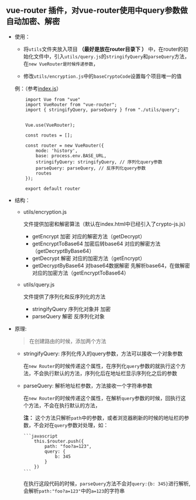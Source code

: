 ##  vue-router 插件，对vue-router使用中query参数做自动加密、解密

*   使用：

    *   将`utils`文件夹放入项目 **（最好是放在router目录下 ）** 中，在router的初始化文件中，引入`utils/query.js`的`stringifyQuery`和`parseQuery`方法，在`new VueRouter是时候传递参数`，

    *   修改`utils/encryption.js`中的`baseCryptoCode`设置每个项目唯一的值
    
    例：（参考[index.js](https://github.com/wukang0718/vueRouterEncryption/blob/master/index.js)）

    ```
        import Vue from "vue"
        import VueRouter from "vue-router";
        import { stringifyQuery, parseQuery } from "./utils/query";


        Vue.use(VueRouter);

        const routes = [];

        const router = new VueRouter({
            mode: 'history',
            base: process.env.BASE_URL,
            stringifyQuery: stringifyQuery, // 序列化query参数
            parseQuery: parseQuery, // 反序列化query参数
            routes
        });

        export default router

    ```

*   结构：

    *   utils/encryption.js

        文件提供加密和解密算法（默认在index.html中已经引入了crypto-js.js）
        
        *   getEncrypt 加密 对应的解密方法（getDecrypt）
        *   getEncryptToBase64 加密后转base64 对应的解密方法（getDecryptByBase64）
        *   getDecrypt 解密  对应的加密方法（getEncrypt）
        *   getDecryptByBase64 对base64数据解密  先解析base64，在做解密 对应的加密方法（getEncryptToBase64）

    *   utils/query.js

        文件提供了序列化和反序列化的方法

        *   stringifyQuery 序列化对象并 加密
        *   parseQuery  解密 反序列化对象

*   原理:

    >   在创建路由的时候，添加两个方法  
    
        
    *   stringifyQuery: 序列化传入的query参数，方法可以接收一个对象参数
        
        在`new Router`的时候传递这个属性，在序列化`query`参数的就执行这个方法，不会执行默认的方法，序列化后在地址栏显示序列化之后的参数

    *   parseQuery:  解析地址栏参数，方法接收一个字符串参数

        在`new Router`的时候传递这个属性，在解析`query`参数的时候，回执行这个方法，不会在执行默认的方法，
        
        **注：** 这个方法只解析`path`中的参数，或者浏览器刷新的时候的地址栏的参数，不会对在`query`参数对处理，如：
        
            ```javascript
                this.$router.push({
                    path: "foo?a=123",
                    query: {
                        b: 345
                    }
                })
            ```
        
        在执行这段代码的时候，`parseQuery`方法不会对`query:{b: 345}`进行解析,会解析`path:"foo?a=123"`中的`a=123`的字符串